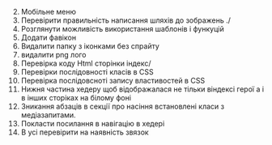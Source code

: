 2. Мобільне меню
3. Перевірити правильність написання шляхів до зображень ./
4. Розглянути можливість використання шаблонів і функуцій
5. Додати фавікон
6. Видалити папку з іконками без спрайту
7. видалити png лого
8. Перевірка коду Html сторінки індекс/
9. Перевірки послідовності класів в CSS
10. Перевірка послідовсноті запису властивостей в CSS
11. Нижня частина хедеру щоб відображалася не тільки віндексі герої а і в інших
    сторіках на білому фоні
12. Зникання абзаців в секції про насіння встановлені класи з медіазапитами.
13. Покласти посилання в навігацію в хедері
14. В усі перевірити на наявність звязок
